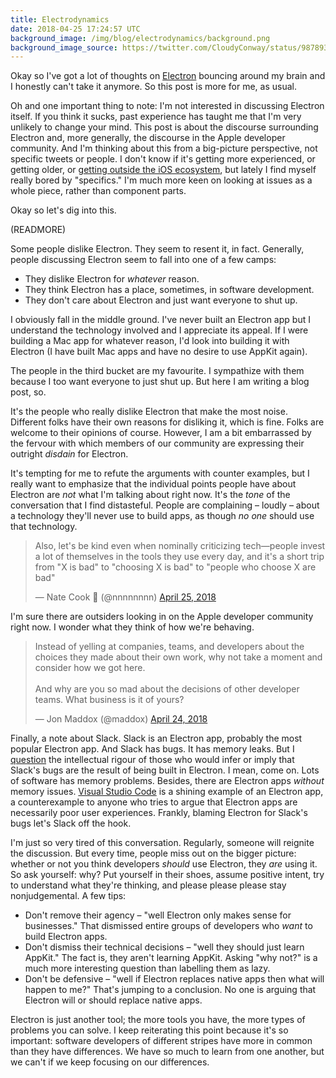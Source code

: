 ```yaml
---
title: Electrodynamics
date: 2018-04-25 17:24:57 UTC
background_image: /img/blog/electrodynamics/background.png
background_image_source: https://twitter.com/CloudyConway/status/987893658748899328
---
```


Okay so I've got a lot of thoughts on [Electron][] bouncing around my brain and I honestly can't take it anymore. So this post is more for me, as usual.

Oh and one important thing to note: I'm not interested in discussing Electron itself. If you think it sucks, past experience has taught me that I'm very unlikely to change your mind. This post is about the discourse surrounding Electron and, more generally, the discourse in the Apple developer community. And I'm thinking about this from a big-picture perspective, not specific tweets or people. I don't know if it's getting more experienced, or getting older, or [getting outside the iOS ecosystem][polyglot], but lately I find myself really bored by "specifics." I'm much more keen on looking at issues as a whole piece, rather than component parts.

Okay so let's dig into this.

(READMORE)

Some people dislike Electron. They seem to resent it, in fact. Generally, people discussing Electron seem to fall into one of a few camps:

- They dislike Electron for _whatever_ reason.
- They think Electron has a place, sometimes, in software development.
- They don't care about Electron and just want everyone to shut up.

I obviously fall in the middle ground. I've never built an Electron app but I understand the technology involved and I appreciate its appeal. If I were building a Mac app for whatever reason, I'd look into building it with Electron (I have built Mac apps and have no desire to use AppKit again).

The people in the third bucket are my favourite. I sympathize with them because I too want everyone to just shut up. But here I am writing a blog post, so.

It's the people who really dislike Electron that make the most noise. Different folks have their own reasons for disliking it, which is fine. Folks are welcome to their opinions of course. However, I am a bit embarrassed by the fervour with which members of our community are expressing their outright _disdain_ for Electron.

It's tempting for me to refute the arguments with counter examples, but I really want to emphasize that the individual points people have about Electron are _not_ what I'm talking about right now. It's the _tone_ of the conversation that I find distasteful. People are complaining – loudly – about a technology they'll never use to build apps, as though _no one_ should use that technology.

<blockquote class="twitter-tweet" data-lang="en"><p lang="en" dir="ltr">Also, let&#39;s be kind even when nominally criticizing tech—people invest a lot of themselves in the tools they use every day, and it&#39;s a short trip from &quot;X is bad&quot; to &quot;choosing X is bad&quot; to &quot;people who choose X are bad&quot;</p>&mdash; Nate Cook 🌱 (@nnnnnnnn) <a href="https://twitter.com/nnnnnnnn/status/988974021453676550?ref_src=twsrc%5Etfw">April 25, 2018</a></blockquote> <script async src="https://platform.twitter.com/widgets.js" charset="utf-8"></script> 

I'm sure there are outsiders looking in on the Apple developer community right now. I wonder what they think of how we're behaving.

<blockquote class="twitter-tweet" data-conversation="none" data-lang="en"><p lang="en" dir="ltr">Instead of yelling at companies, teams, and developers about the choices they made about their own work, why not take a moment and consider how we got here. <br><br>And why are you so mad about the decisions of other developer teams. What business is it of yours?</p>&mdash; Jon Maddox (@maddox) <a href="https://twitter.com/maddox/status/988925582665768961?ref_src=twsrc%5Etfw">April 24, 2018</a></blockquote> <script async src="https://platform.twitter.com/widgets.js" charset="utf-8"></script> 

Finally, a note about Slack. Slack is an Electron app, probably the most popular Electron app. And Slack has bugs. It has memory leaks. But I [question][] the intellectual rigour of those who would infer or imply that Slack's bugs are the result of being built in Electron. I mean, come on. Lots of software has memory problems. Besides, there are Electron apps _without_ memory issues. [Visual Studio Code][code] is a shining example of an Electron app, a counterexample to anyone who tries to argue that Electron apps are necessarily poor user experiences. Frankly, blaming Electron for Slack's bugs let's Slack off the hook.

I'm just so very tired of this conversation. Regularly, someone will reignite the discussion. But every time, people miss out on the bigger picture: whether or not you think developers _should_ use Electron, they _are_ using it. So ask yourself: why? Put yourself in their shoes, assume positive intent, try to understand what they're thinking, and please please please stay nonjudgemental. A few tips: 

- Don't remove their agency – "well Electron only makes sense for businesses." That dismissed entire groups of developers who _want_ to build Electron apps. 
- Don't dismiss their technical decisions – "well they should just learn AppKit." The fact is, they aren't learning AppKit. Asking "why not?" is a much more interesting question than labelling them as lazy.
- Don't be defensive – "well if Electron replaces native apps then what will happen to me?" That's jumping to a conclusion. No one is arguing that Electron will or should replace native apps.

Electron is just another tool; the more tools you have, the more types of problems you can solve. I keep reiterating this point because it's so important: software developers of different stripes have more in common than they have differences. We have so much to learn from one another, but we can't if we keep focusing on our differences.

[Electron]: https://electronjs.org
[polyglot]: /blog/perspective-of-the-polyglot/
[code]: https://code.visualstudio.com
[question]: https://twitter.com/ashfurrow/status/989100844674158592
